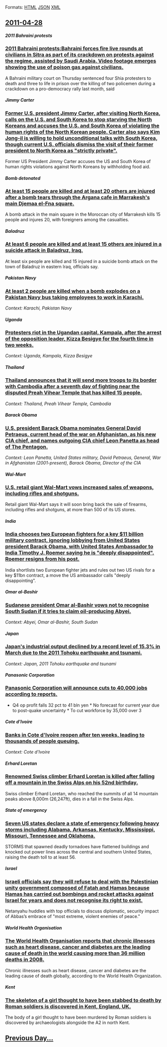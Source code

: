
Formats: [HTML](2011/04/28/index.html)  [JSON](2011/04/28/index.json)  [XML](2011/04/28/index.xml)  

## [2011-04-28](/news/2011/04/28/index.md)

##### 2011 Bahraini protests
### [2011 Bahraini protests:Bahraini forces fire live rounds at civilians in Sitra as part of its crackdown on protests against the regime, assisted by Saudi Arabia. Video footage emerges showing the use of poison gas against civilians. ](/news/2011/04/28/2011-bahraini-protests-bahraini-forces-fire-live-rounds-at-civilians-in-sitra-as-part-of-its-crackdown-on-protests-against-the-regime-assis.md)
A Bahraini military court on Thursday sentenced four Shia protesters to death and three to life in prison over the killing of two policemen during a crackdown on a pro-democracy rally last month, said

##### Jimmy Carter
### [Former U.S. president Jimmy Carter, after visiting North Korea, calls on the U.S. and South Korea to stop starving the North Koreans and accuses the U.S. and South Korea of violating the human rights of the North Korean people. Carter also says Kim Jong-il is willing to hold unconditional talks with South Korea, though current U.S. officials dismiss the visit of their former president to North Korea as "strictly private". ](/news/2011/04/28/former-u-s-president-jimmy-carter-after-visiting-north-korea-calls-on-the-u-s-and-south-korea-to-stop-starving-the-north-koreans-and-acc.md)
Former US President Jimmy Carter accuses the US and South Korea of human rights violations against North Koreans by withholding food aid.

##### Bomb detonated
### [At least 15 people are killed and at least 20 others are injured after a bomb tears through the Argana cafe in Marrakesh's main Djemaa el-Fna square. ](/news/2011/04/28/at-least-15-people-are-killed-and-at-least-20-others-are-injured-after-a-bomb-tears-through-the-argana-cafe-in-marrakesh-s-main-djemaa-el-fn.md)
A bomb attack in the main square in the Moroccan city of Marrakesh kills 15 people and injures 20, with foreigners among the casualties.

##### Baladruz
### [At least 6 people are killed and at least 15 others are injured in a suicide attack in Baladruz, Iraq. ](/news/2011/04/28/at-least-6-people-are-killed-and-at-least-15-others-are-injured-in-a-suicide-attack-in-baladruz-iraq.md)
At least six people are killed and 15 injured in a suicide bomb attack on the town of Baladruz in eastern Iraq, officials say.

##### Pakistan Navy
### [At least 2 people are killed when a bomb explodes on a Pakistan Navy bus taking employees to work in Karachi. ](/news/2011/04/28/at-least-2-people-are-killed-when-a-bomb-explodes-on-a-pakistan-navy-bus-taking-employees-to-work-in-karachi.md)
_Context: Karachi, Pakistan Navy_

##### Uganda
### [Protesters riot in the Ugandan capital, Kampala, after the arrest of the opposition leader, Kizza Besigye for the fourth time in two weeks. ](/news/2011/04/28/protesters-riot-in-the-ugandan-capital-kampala-after-the-arrest-of-the-opposition-leader-kizza-besigye-for-the-fourth-time-in-two-weeks.md)
_Context: Uganda, Kampala, Kizza Besigye_

##### Thailand
### [Thailand announces that it will send more troops to its border with Cambodia after a seventh day of fighting near the disputed Preah Vihear Temple that has killed 15 people. ](/news/2011/04/28/thailand-announces-that-it-will-send-more-troops-to-its-border-with-cambodia-after-a-seventh-day-of-fighting-near-the-disputed-preah-vihear.md)
_Context: Thailand, Preah Vihear Temple, Cambodia_

##### Barack Obama
### [U.S. president Barack Obama nominates General David Petraeus, current head of the war on Afghanistan, as his new CIA chief, and names outgoing CIA chief Leon Panetta as head of The Pentagon. ](/news/2011/04/28/u-s-president-barack-obama-nominates-general-david-petraeus-current-head-of-the-war-on-afghanistan-as-his-new-cia-chief-and-names-outgoi.md)
_Context: Leon Panetta, United States military, David Petraeus, General, War in Afghanistan (2001-present), Barack Obama, Director of the CIA_

##### Wal-Mart
### [U.S. retail giant Wal-Mart vows increased sales of weapons, including rifles and shotguns. ](/news/2011/04/28/u-s-retail-giant-wal-mart-vows-increased-sales-of-weapons-including-rifles-and-shotguns.md)
Retail giant Wal-Mart says it will soon bring back the sale of firearms, including rifles and shotguns, at more than 500 of its US stores.

##### India
### [India chooses two European fighters for a key $11 billion military contract, ignoring lobbying from United States president Barack Obama, with United States Ambassador to India Timothy J. Roemer saying he is "deeply disappointed". Roemer resigns from his post. ](/news/2011/04/28/india-chooses-two-european-fighters-for-a-key-11-billion-military-contract-ignoring-lobbying-from-united-states-president-barack-obama-wi.md)
India shortlists two European fighter jets and rules out two US rivals for a key $11bn contract, a move the US ambassador calls &quot;deeply disappointing&quot;.

##### Omar al-Bashir
### [Sudanese president Omar al-Bashir vows not to recognise South Sudan if it tries to claim oil-producing Abyei. ](/news/2011/04/28/sudanese-president-omar-al-bashir-vows-not-to-recognise-south-sudan-if-it-tries-to-claim-oil-producing-abyei.md)
_Context: Abyei, Omar al-Bashir, South Sudan_

##### Japan
### [Japan's industrial output declined by a record level of 15.3% in March due to the 2011 Tohoku earthquake and tsunami. ](/news/2011/04/28/japan-s-industrial-output-declined-by-a-record-level-of-15-3-in-march-due-to-the-2011-tahoku-earthquake-and-tsunami.md)
_Context: Japan, 2011 Tohoku earthquake and tsunami_

##### Panasonic Corporation
### [Panasonic Corporation will announce cuts to 40,000 jobs according to reports. ](/news/2011/04/28/panasonic-corporation-will-announce-cuts-to-40-000-jobs-according-to-reports.md)
* Q4 op profit falls 32 pct to 41 bln yen * No forecast for current year due to post-quake uncertainty * To cut workforce by 35,000 over 3

##### Cote d'Ivoire
### [Banks in Cote d'Ivoire reopen after ten weeks, leading to thousands of people queuing. ](/news/2011/04/28/banks-in-ca-te-d-ivoire-reopen-after-ten-weeks-leading-to-thousands-of-people-queuing.md)
_Context: Cote d'Ivoire_

##### Erhard Loretan
### [Renowned Swiss climber Erhard Loretan is killed after falling off a mountain in the Swiss Alps on his 52nd birthday. ](/news/2011/04/28/renowned-swiss-climber-erhard-loretan-is-killed-after-falling-off-a-mountain-in-the-swiss-alps-on-his-52nd-birthday.md)
Swiss climber Erhard Loretan, who reached the summits of all 14 mountain peaks above 8,000m (26,247ft), dies in a fall in the Swiss Alps.

##### State of emergency
### [Seven US states declare a state of emergency following heavy storms including Alabama, Arkansas, Kentucky, Mississippi, Missouri, Tennessee and Oklahoma. ](/news/2011/04/28/seven-us-states-declare-a-state-of-emergency-following-heavy-storms-including-alabama-arkansas-kentucky-mississippi-missouri-tennessee.md)
STORMS that spawned deadly tornadoes have flattened buildings and knocked out power lines across the central and southern United States, raising the death toll to at least 56.

##### Israel
### [Israeli officials say they will refuse to deal with the Palestinian unity government composed of Fatah and Hamas because Hamas has carried out bombings and rocket attacks against Israel for years and does not recognise its right to exist.](/news/2011/04/28/israeli-officials-say-they-will-refuse-to-deal-with-the-palestinian-unity-government-composed-of-fatah-and-hamas-because-hamas-has-carried-o.md)
Netanyahu huddles with top officials to discuss diplomatic, security impact of Abbas’s embrace of &quot;most extreme, violent enemies of peace.&quot;

##### World Health Organisation
### [The World Health Organisation reports that chronic illnesses such as heart disease, cancer and diabetes are the leading cause of death in the world causing more than 36 million deaths in 2008. ](/news/2011/04/28/the-world-health-organisation-reports-that-chronic-illnesses-such-as-heart-disease-cancer-and-diabetes-are-the-leading-cause-of-death-in-th.md)
Chronic illnesses such as heart disease, cancer and diabetes are the leading cause of death globally, according to the World Health Organization.

##### Kent
### [The skeleton of a girl thought to have been stabbed to death by Roman soldiers is discovered in Kent, England, UK. ](/news/2011/04/28/the-skeleton-of-a-girl-thought-to-have-been-stabbed-to-death-by-roman-soldiers-is-discovered-in-kent-england-uk.md)
The body of a girl thought to have been murdered by Roman soldiers is discovered by archaeologists alongside the A2 in north Kent.

## [Previous Day...](/news/2011/04/27/index.md)

